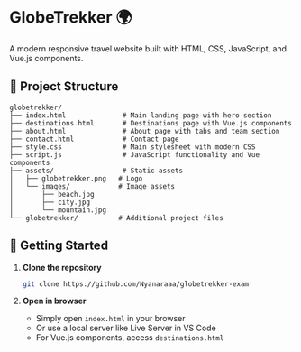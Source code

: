# GlobeTrekker 🌍

A modern responsive travel website built with HTML, CSS, JavaScript, and Vue.js components.

## 📁 Project Structure

```
globetrekker/
├── index.html              # Main landing page with hero section
├── destinations.html       # Destinations page with Vue.js components
├── about.html              # About page with tabs and team section
├── contact.html            # Contact page
├── style.css               # Main stylesheet with modern CSS
├── script.js               # JavaScript functionality and Vue components
├── assets/                 # Static assets
│   ├── globetrekker.png   # Logo
│   └── images/            # Image assets
│       ├── beach.jpg
│       ├── city.jpg
│       └── mountain.jpg
└── globetrekker/          # Additional project files
```

## 🚀 Getting Started

1. **Clone the repository**
   ```bash
   git clone https://github.com/Nyanaraaa/globetrekker-exam
   ```

2. **Open in browser**
   - Simply open `index.html` in your browser
   - Or use a local server like Live Server in VS Code
   - For Vue.js components, access `destinations.html`
